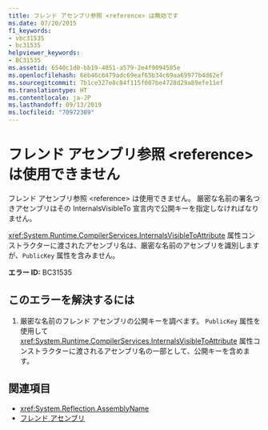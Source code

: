 ```yaml
---
title: フレンド アセンブリ参照 <reference> は無効です
ms.date: 07/20/2015
f1_keywords:
- vbc31535
- bc31535
helpviewer_keywords:
- BC31535
ms.assetid: 6540c1d0-bb19-4051-a579-2e4f9094585e
ms.openlocfilehash: 6eb46c6479adc69eaf65b34c69aa69977b4d62ef
ms.sourcegitcommit: 7b1ce327e8c84f115f007be4728d29a89efe11ef
ms.translationtype: HT
ms.contentlocale: ja-JP
ms.lasthandoff: 09/13/2019
ms.locfileid: "70972389"
---
```

# <a name="friend-assembly-reference-reference-is-invalid"></a>フレンド アセンブリ参照 \<reference> は使用できません
フレンド アセンブリ参照 \<reference> は使用できません。 厳密な名前の署名つきアセンブリはその InternalsVisibleTo 宣言内で公開キーを指定しなければなりません。  
  
 <xref:System.Runtime.CompilerServices.InternalsVisibleToAttribute> 属性コンストラクターに渡されたアセンブリ名は、厳密な名前のアセンブリを識別しますが、`PublicKey` 属性を含みません。  
  
 **エラー ID:** BC31535  
  
## <a name="to-correct-this-error"></a>このエラーを解決するには  
  
1. 厳密な名前のフレンド アセンブリの公開キーを調べます。 `PublicKey` 属性を使用して <xref:System.Runtime.CompilerServices.InternalsVisibleToAttribute> 属性コンストラクターに渡されるアセンブリ名の一部として、公開キーを含めます。  
  
## <a name="see-also"></a>関連項目

- <xref:System.Reflection.AssemblyName>
- [フレンド アセンブリ](../../../standard/assembly/friend.md)
